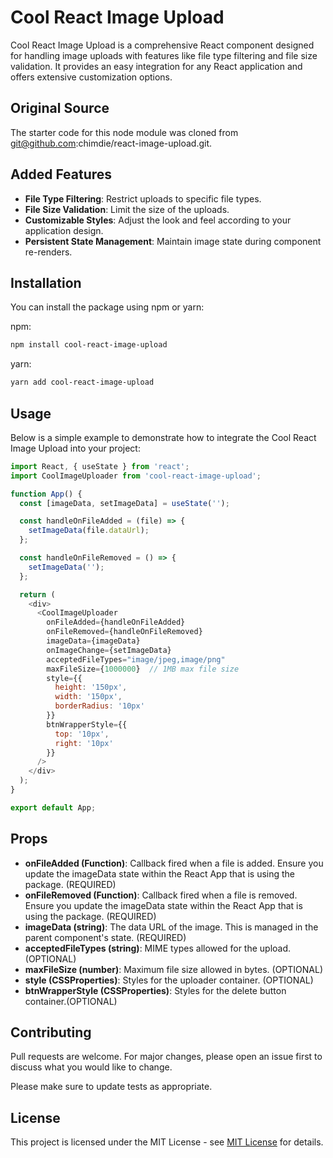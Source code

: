# Cool React Image Upload

Cool React Image Upload is a comprehensive React component designed for handling image uploads with features like file type filtering and file size validation. It provides an easy integration for any React application and offers extensive customization options.

## Original Source

The starter code for this node module was cloned from git@github.com:chimdie/react-image-upload.git.

## Added Features

- **File Type Filtering**: Restrict uploads to specific file types.
- **File Size Validation**: Limit the size of the uploads.
- **Customizable Styles**: Adjust the look and feel according to your application design.
- **Persistent State Management**: Maintain image state during component re-renders.

## Installation

You can install the package using npm or yarn:

npm:

```bash
npm install cool-react-image-upload
```

yarn:

```bash
yarn add cool-react-image-upload
```

## Usage

Below is a simple example to demonstrate how to integrate the Cool React Image Upload into your project:

```javascript
import React, { useState } from 'react';
import CoolImageUploader from 'cool-react-image-upload';

function App() {
  const [imageData, setImageData] = useState('');

  const handleOnFileAdded = (file) => {
    setImageData(file.dataUrl);
  };

  const handleOnFileRemoved = () => {
    setImageData('');
  };

  return (
    <div>
      <CoolImageUploader
        onFileAdded={handleOnFileAdded}
        onFileRemoved={handleOnFileRemoved}
        imageData={imageData}
        onImageChange={setImageData}
        acceptedFileTypes="image/jpeg,image/png"
        maxFileSize={1000000}  // 1MB max file size
        style={{
          height: '150px',
          width: '150px',
          borderRadius: '10px'
        }}
        btnWrapperStyle={{
          top: '10px',
          right: '10px'
        }}
      />
    </div>
  );
}

export default App;
```

## Props

- **onFileAdded (Function)**: Callback fired when a file is added. Ensure you update the imageData state within the React App that is using the package. (REQUIRED)
- **onFileRemoved (Function)**: Callback fired when a file is removed. Ensure you update the imageData state within the React App that is using the package. (REQUIRED)
- **imageData (string)**: The data URL of the image. This is managed in the parent component's state. (REQUIRED)
- **acceptedFileTypes (string)**: MIME types allowed for the upload. (OPTIONAL)
- **maxFileSize (number)**: Maximum file size allowed in bytes. (OPTIONAL)
- **style (CSSProperties)**: Styles for the uploader container. (OPTIONAL)
- **btnWrapperStyle (CSSProperties)**: Styles for the delete button container.(OPTIONAL)

## Contributing

Pull requests are welcome. For major changes, please open an issue first to discuss what you would like to change.

Please make sure to update tests as appropriate.

## License

This project is licensed under the MIT License - see [MIT License](https://opensource.org/licenses/MIT) for details.